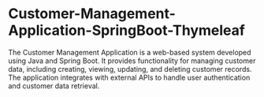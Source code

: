 # Customer-Management-Application-SpringBoot-Thymeleaf
The Customer Management Application is a web-based system developed using Java and Spring Boot. It provides functionality for managing customer data, including creating, viewing, updating, and deleting customer records. The application integrates with external APIs to handle user authentication and customer data retrieval.
